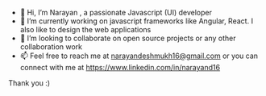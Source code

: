 - 👋 Hi, I’m Narayan , a passionate Javascript (UI) developer
- 🌱 I’m currently working on javascript frameworks like Angular, React. I also like to design the web applications
- 💞️ I’m looking to collaborate on open source projects or any other collaboration work
- 📫 Feel free to reach me at narayandeshmukh16@gmail.com or you can connect with me at https://www.linkedin.com/in/narayand16

Thank you :)

<!---
narayand16/narayand16 is a ✨ special ✨ repository because its `README.md` (this file) appears on your GitHub profile.
You can click the Preview link to take a look at your changes.
--->
